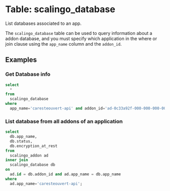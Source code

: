 # Table: scalingo_database

List databases associated to an app.

The `scalingo_database` table can be used to query information about a addon database, and you must specify which application in the where or join clause using the `app_name` column and the `addon_id`.

## Examples

### Get Database info

```sql
select
  *
from
  scalingo_database
where
  app_name='caresteouvert-api' and addon_id='ad-0c33a92f-000-000-000-0000000';
```

### List database from all addons of an application

```sql
select
  db.app_name,
  db.status,
  db.encryption_at_rest
from
  scalingo_addon ad
inner join
  scalingo_database db
on
  ad.id = db.addon_id and ad.app_name = db.app_name
where
  ad.app_name='caresteouvert-api';
```
